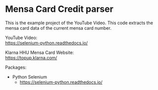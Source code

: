 # Mensa Card Credit parser

This is the example project of the YouTube Video. This code extracts the mensa card data of the current mensa card number.

YouTube Video: \
https://selenium-python.readthedocs.io/

Klarna HHU Mensa Card Website: \
https://topup.klarna.com/

Packages:

- Python Selenium
    - https://selenium-python.readthedocs.io/
